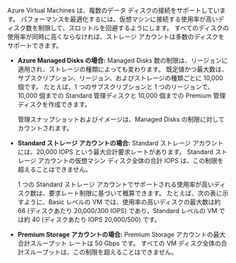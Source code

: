 Azure Virtual Machines は、複数のデータ ディスクの接続をサポートしています。 パフォーマンスを最適化するには、仮想マシンに接続する使用率が高いディスク数を制限して、スロットルを回避するようにします。 すべてのディスクの使用率が同時に高くならなければ、ストレージ アカウントは多数のディスクをサポートできます。

* **Azure Managed Disks の場合:** Managed Disks 数の制限は、リージョンに適用され、ストレージの種類によっても変わります。 既定値かつ最大数は、サブスクリプション、リージョン、およびストレージの種類ごとに 10,000 個です。 たとえば、1 つのサブスクリプションと 1 つのリージョンで、10,000 個までの Standard 管理ディスクと 10,000 個までの Premium 管理ディスクを作成できます。 

    管理スナップショットおよびイメージは、Managed Disks の制限に対してカウントされます。

* **Standard ストレージ アカウントの場合:** Standard ストレージ アカウントには、20,000 IOPS という最大合計要求レートがあります。 Standard ストレージ アカウントの仮想マシン ディスク全体の合計 IOPS は、この制限を超えることはできません。
  
    1 つの Standard ストレージ アカウントでサポートされる使用率が高いディスク数は、要求レート制限に基づいて概算できます。 たとえば、次の表に示すように、Basic レベルの VM では、使用率の高いディスクの最大数は約 66 (ディスクあたり 20,000/300 IOPS) であり、Standard レベルの VM では約 40 (ディスクあたり IOPS 20,000/500) です。 
* **Premium Storage アカウントの場合:** Premium Storage アカウントの最大合計スループット レートは 50 Gbps です。 すべての VM ディスク全体の合計スループットは、この制限を超えることはできません。

